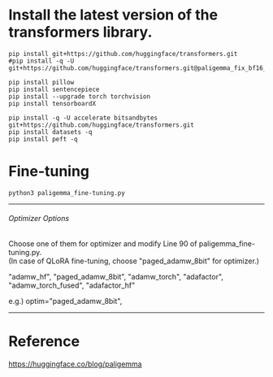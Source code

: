 # Install the latest version of the transformers library.

    pip install git+https://github.com/huggingface/transformers.git
    #pip install -q -U git+https://github.com/huggingface/transformers.git@paligemma_fix_bf16_multigpu
    
    pip install pillow
    pip install sentencepiece
    pip install --upgrade torch torchvision
    pip install tensorboardX
    
    pip install -q -U accelerate bitsandbytes git+https://github.com/huggingface/transformers.git
    pip install datasets -q
    pip install peft -q

# Fine-tuning

    python3 paligemma_fine-tuning.py

**** ** **
###### Optimizer Options
Choose one of them for optimizer and modify Line 90 of paligemma_fine-tuning.py.  
(In case of QLoRA fine-tuning, choose "paged_adamw_8bit" for optimizer.)  

"adamw_hf", "paged_adamw_8bit", "adamw_torch", "adafactor", "adamw_torch_fused", "adafactor_hf"  
  
e.g.) optim="paged_adamw_8bit",  
**** ** **
    
# Reference
  <https://huggingface.co/blog/paligemma>
